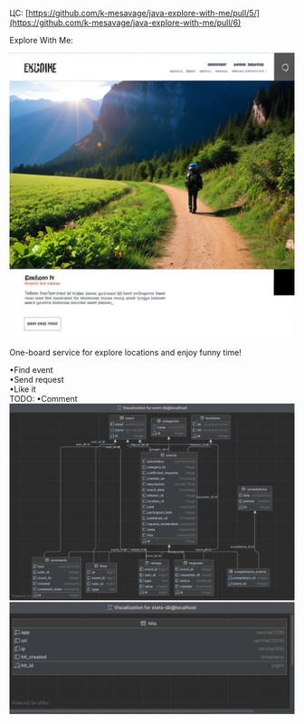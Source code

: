 ЦC: [https://github.com/k-mesavage/java-explore-with-me/pull/5/](https://github.com/k-mesavage/java-explore-with-me/pull/6)

Explore With Me:  

![main-service/src/main/resources/explore_with_me_main_pic.jpg](main-service/src/main/resources/explore_with_me_main_pic.jpg)  

One-board service for explore locations and enjoy funny time!

•Find event  
•Send request  
•Like it  
TODO: •Comment  
![main-service/src/main/resources/ewm-db_pic.jpg](main-service/src/main/resources/ewm-db_pic.jpg)  
![main-service/src/main/resources/stats-db_pic.jpg](main-service/src/main/resources/stats-db_pic.jpg)
